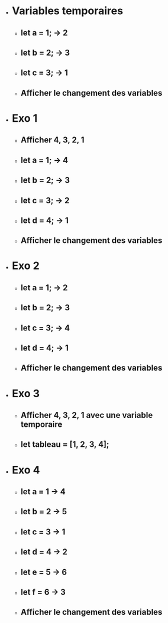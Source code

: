 - # Variables temporaires
    - ## let a = 1; -> 2
    - ## let b = 2; -> 3
    - ## let c = 3; -> 1

    - ## Afficher le changement des variables

- # Exo 1
    - ## Afficher 4, 3, 2, 1
    - ## let a = 1; -> 4
    - ## let b = 2; -> 3
    - ## let c = 3; -> 2
    - ## let d = 4; -> 1

    - ## Afficher le changement des variables

- #  Exo 2
    - ## let a = 1; -> 2
    - ## let b = 2; -> 3
    - ## let c = 3; -> 4
    - ## let d = 4; -> 1

    - ## Afficher le changement des variables

- # Exo 3
    - ## Afficher 4, 3, 2, 1 avec une variable temporaire
    - ## let tableau = [1, 2, 3, 4];

- # Exo 4
    - ## let a = 1 -> 4
    - ## let b = 2 -> 5
    - ## let c = 3 -> 1
    - ## let d = 4 -> 2
    - ## let e = 5 -> 6
    - ## let f = 6 -> 3

    - ## Afficher le changement des variables
